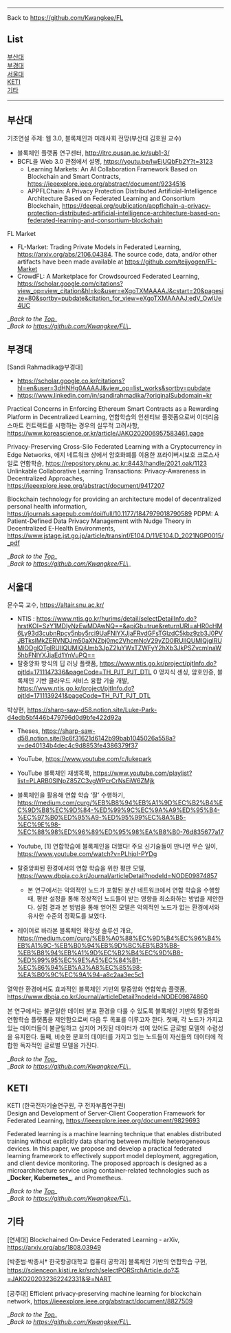 ***
Back to https://github.com/Kwangkee/FL
  
## List
[부산대](#부산대)  
[부경대](#부경대)  
[서울대](#서울대)  
[KETI](#keti)  
[기타](#기타)

***   

## 부산대 

기조연설 주제: 웹 3.0, 블록체인과 미래사회 전망(부산대 김호원 교수)  
- 블록체인 플랫폼 연구센터, http://itrc.pusan.ac.kr/sub1-3/
- BCFL을 Web 3.0 관점에서 설명, https://youtu.be/IwEjUQbFb2Y?t=3123  
  * Learning Markets: An AI Collaboration Framework Based on Blockchain and Smart Contracts, https://ieeexplore.ieee.org/abstract/document/9234516 
  * APPFLChain: A Privacy Protection Distributed Artificial-Intelligence Architecture Based on Federated Learning and Consortium Blockchain, https://deepai.org/publication/appflchain-a-privacy-protection-distributed-artificial-intelligence-architecture-based-on-federated-learning-and-consortium-blockchain 

FL Market
- FL-Market: Trading Private Models in Federated Learning, https://arxiv.org/abs/2106.04384. The source code, data, and/or other artifacts have been made available at https://github.com/teijyogen/FL-Market 
- CrowdFL: A Marketplace for Crowdsourced Federated Learning, https://scholar.google.com/citations?view_op=view_citation&hl=ko&user=eXgoTXMAAAAJ&cstart=20&pagesize=80&sortby=pubdate&citation_for_view=eXgoTXMAAAAJ:edV_OwlUe4UC

\__Back to the [Top](#list)\__  
\__Back to https://github.com/Kwangkee/FL\__
## 부경대

[Sandi Rahmadika@부경대]
- https://scholar.google.co.kr/citations?hl=en&user=3dHNHg0AAAAJ&view_op=list_works&sortby=pubdate 
- https://www.linkedin.com/in/sandirahmadika/?originalSubdomain=kr 

Practical Concerns in Enforcing Ethereum Smart Contracts as a Rewarding Platform in Decentralized Learning, 연합학습의 인센티브 플랫폼으로써 이더리움 스마트 컨트랙트를 시행하는 경우의 실무적 고려사항, https://www.koreascience.or.kr/article/JAKO202006957583461.page 

Privacy-Preserving Cross-Silo Federated Learning with a Cryptocurrency in Edge Networks, 에지 네트워크 상에서 암호화폐를 이용한 프라이버시보호 크로스사일로 연합학습, https://repository.pknu.ac.kr:8443/handle/2021.oak/1123 
Unlinkable Collaborative Learning Transactions: Privacy-Awareness in Decentralized Approaches, https://ieeexplore.ieee.org/abstract/document/9417207 

Blockchain technology for providing an architecture model of decentralized personal health information, https://journals.sagepub.com/doi/full/10.1177/1847979018790589 
PDPM: A Patient-Defined Data Privacy Management with Nudge Theory in Decentralized E-Health Environments, https://www.jstage.jst.go.jp/article/transinf/E104.D/11/E104.D_2021NGP0015/_pdf

\__Back to the [Top](#list)\__  
\__Back to https://github.com/Kwangkee/FL\__
## 서울대 

문수묵 교수, https://altair.snu.ac.kr/ 
- NTIS : https://www.ntis.go.kr/hurims/detail/selectDetailInfo.do?hrstKOI=SzY1MDIyNzEwMDAwNQ==&apiGb=true&returnURI=aHR0cHM6Ly93d3cubnRpcy5nby5rci9UaFNlYXJjaFRvdGFsTGlzdC5kbz9zb3J0PVJBTkslMkZERVNDJm50aXNZbj0mc2VhcmNoV29yZD0lRUIlQUMlQjglRUMlODglOTglRUIlQUMlQjUmb3JpZ2luYWxTZWFyY2hXb3JkPSZvcmlnaW5hbFNlYXJjaEd1YnVuPQ==
- 탈중앙화 방식의 딥 러닝 플랫폼, https://www.ntis.go.kr/project/pjtInfo.do?pjtId=1711147336&pageCode=TH_PJT_PJT_DTL 
0 영지식 센싱, 암호인증, 블록체인 기반 클라우드 서비스 융합 기술 개발, https://www.ntis.go.kr/project/pjtInfo.do?pjtId=1711139241&pageCode=TH_PJT_PJT_DTL 

박상현, https://sharp-saw-d58.notion.site/Luke-Park-d4edb5bf446b479796d0d9bfe422d92a
- Theses, https://sharp-saw-d58.notion.site/9c6f31621d6142b99bab1045026a558a?v=de40134b4dec4c9d8853fe4386379f37 
- YouTube, https://www.youtube.com/c/lukepark
- YouTube 블록체인 재생목록, https://www.youtube.com/playlist?list=PLARB0SINpZ85ZC3vgWPcrCrNsEiW6ZMjk 

- 블록체인을 활용해 연합 학습 ‘잘’ 수행하기, https://medium.com/curg/%EB%B8%94%EB%A1%9D%EC%B2%B4%EC%9D%B8%EC%9D%84-%ED%99%9C%EC%9A%A9%ED%95%B4-%EC%97%B0%ED%95%A9-%ED%95%99%EC%8A%B5-%EC%9E%98-%EC%88%98%ED%96%89%ED%95%98%EA%B8%B0-76d835677a17
- Youtube, [1] 연합학습에 블록체인을 더했다! 주요 신기술들이 만나면 무슨 일이, https://www.youtube.com/watch?v=PLhjoI-PYDg

- 탈중앙화된 환경에서의 연합 학습을 위한 평판 모델, https://www.dbpia.co.kr/Journal/articleDetail?nodeId=NODE09874857 
  - 본 연구에서는 악의적인 노드가 포함된 분산 네트워크에서 연합 학습을 수행할 때, 평판 설정을 통해 정상적인 노드들이 받는 영향을 최소화하는 방법을 제안한다. 실험 결과 본 방법을 통해 얻어진 모델은 악의적인 노드가 없는 환경에서와 유사한 수준의 정확도를 보였다.

- 레이어로 바라본 블록체인 확장성 솔루션 개요, https://medium.com/curg/%EB%A0%88%EC%9D%B4%EC%96%B4%EB%A1%9C-%EB%B0%94%EB%9D%BC%EB%B3%B8-%EB%B8%94%EB%A1%9D%EC%B2%B4%EC%9D%B8-%ED%99%95%EC%9E%A5%EC%84%B1-%EC%86%94%EB%A3%A8%EC%85%98-%EA%B0%9C%EC%9A%94-a8c2aa3ec5c1 


열악한 환경에서도 효과적인 블록체인 기반의 탈중앙화 연합학습 플랫폼, https://www.dbpia.co.kr/Journal/articleDetail?nodeId=NODE09874860 

본 연구에서는 불균일한 데이터 분포 환경을 다룰 수 있도록 블록체인 기반의 탈중앙화 연합학습 플랫폼을 제안함으로써 다음 두 목표를 이루고자 한다. 
첫째, 각 노드가 가지고 있는 데이터들이 불균일하고 심지어 거짓된 데이터가 섞여 있어도 글로벌 모델의 수렴성을 유지한다. 
둘째, 비슷한 분포의 데이터를 가지고 있는 노드들이 자신들의 데이터에 적합한 독자적인 글로벌 모델을 가진다.

\__Back to the [Top](#list)\__  
\__Back to https://github.com/Kwangkee/FL\__
## KETI 

KETI (한국전자기술연구원, 구 전자부품연구원)  
Design and Development of Server-Client Cooperation Framework for Federated Learning, https://ieeexplore.ieee.org/document/9829693 

Federated learning is a machine learning technique that enables distributed training without explicitly data sharing between multiple heterogeneous devices. In this paper, we propose and develop a practical federated learning framework to effectively support model deployment, aggregation, and client device monitoring. The proposed approach is designed as a microarchitecture service using container-related technologies such as **\_Docker, Kubernetes\_**, and Prometheus.

\__Back to the [Top](#list)\__  
\__Back to https://github.com/Kwangkee/FL\__
## 기타

[연세대] Blockchained On-Device Federated Learning - arXiv, https://arxiv.org/abs/1808.03949

[박준범⋅박종서† 한국항공대학교 컴퓨터 공학과] 블록체인 기반의 연합학습 구현,  https://scienceon.kisti.re.kr/srch/selectPORSrchArticle.do?추=JAKO202032362242331&윳=NART

[공주대] Efficient privacy-preserving machine learning for blockchain network, https://ieeexplore.ieee.org/abstract/document/8827509 

\__Back to the [Top](#list)\__  
\__Back to https://github.com/Kwangkee/FL\__
